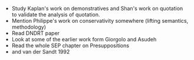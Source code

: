 * Study Kaplan's work on demonstratives and Shan's work on quotation to
  validate the analysis of quotation.
* Mention Philippe's work on conservativity somewhere (lifting semantics,
  methodology)
* Read DNDRT paper
* Look at some of the earlier work form Giorgolo and Asudeh
* Read the whole SEP chapter on Presuppositions
* and van der Sandt 1992
